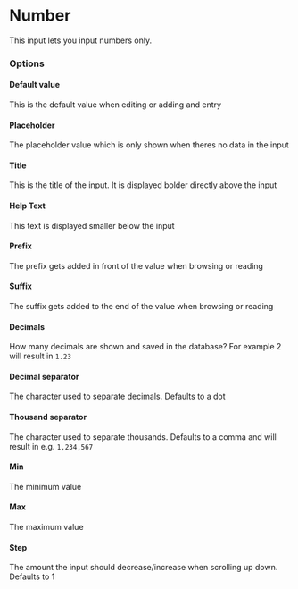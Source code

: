 # Number

This input lets you input numbers only.

### Options

#### Default value

This is the default value when editing or adding and entry

#### Placeholder

The placeholder value which is only shown when theres no data in the input

#### Title

This is the title of the input. It is displayed bolder directly above the input

#### Help Text

This text is displayed smaller below the input

#### Prefix

The prefix gets added in front of the value when browsing or reading

#### Suffix

The suffix gets added to the end of the value when browsing or reading

#### Decimals

How many decimals are shown and saved in the database? For example 2 will result in `1.23`

#### Decimal separator

The character used to separate decimals. Defaults to a dot

#### Thousand separator

The character used to separate thousands. Defaults to a comma and will result in e.g. `1,234,567`

#### Min

The minimum value

#### Max

The maximum value

#### Step

The amount the input should decrease/increase when scrolling up down. Defaults to 1

